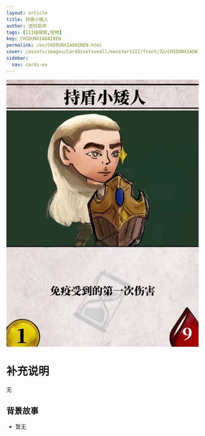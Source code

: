 ```yaml
---
layout: article
title: 持盾小矮人
author: 逆时巫师
tags: [III级探索,怪物]
key: CHIDUNXIAOAIREN
permalink: /ex/CHIDUNXIAOAIREN.html
cover: /assets/images/CardAssetssmall/monstersIII/front/32/CHIDUNXIAOAIREN.webp
sidebar:
  nav: cards-ex
---
```

![](/assets/images/CardAssets/monstersIII/front/32/CHIDUNXIAOAIREN.webp)

# 补充说明

无

## 背景故事
* 暂无